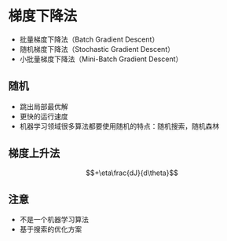 # 梯度下降法

- 批量梯度下降法（Batch Gradient Descent）
- 随机梯度下降法（Stochastic Gradient Descent）
- 小批量梯度下降法（Mini-Batch Gradient Descent）

## 随机

- 跳出局部最优解
- 更快的运行速度
- 机器学习领域很多算法都要使用随机的特点：随机搜索，随机森林

## 梯度上升法

$$+\eta\frac{dJ}{d\theta}$$

## 注意

- 不是一个机器学习算法
- 基于搜索的优化方案

